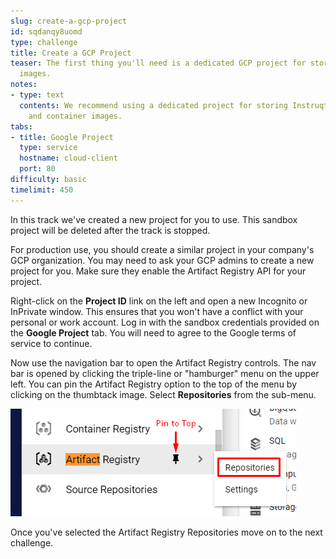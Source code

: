 ```yaml
---
slug: create-a-gcp-project
id: sqdanqy8uomd
type: challenge
title: Create a GCP Project
teaser: The first thing you'll need is a dedicated GCP project for storing your container
  images.
notes:
- type: text
  contents: We recommend using a dedicated project for storing Instruqt custom VM
    and container images.
tabs:
- title: Google Project
  type: service
  hostname: cloud-client
  port: 80
difficulty: basic
timelimit: 450
---
```

In this track we've created a new project for you to use. This sandbox project will be deleted after the track is stopped.

For production use, you should create a similar project in your company's GCP organization. You may need to ask your GCP admins to create a new project for you. Make sure they enable the Artifact Registry API for your project.

Right-click on the **Project ID** link on the left and open a new Incognito or InPrivate window. This ensures that you won't have a conflict with your personal or work account. Log in with the sandbox credentials provided on the **Google Project** tab. You will need to agree to the Google terms of service to continue.

Now use the navigation bar to open the Artifact Registry controls. The nav bar is opened by clicking the triple-line or "hamburger" menu on the upper left. You can pin the Artifact Registry option to the top of the menu by clicking on the thumbtack image. Select **Repositories** from the sub-menu.

![GCP Menu](../assets/artifact_registry_menu.png)

Once you've selected the Artifact Registry Repositories move on to the next challenge.
